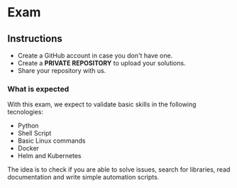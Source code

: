 # Exam

## Instructions

  * Create a GitHub account in case you don't have one.
  * Create a **PRIVATE REPOSITORY** to upload your solutions.
  * Share your repository with us.

### What is expected

With this exam, we expect to validate basic skills in the following tecnologies:
  
  * Python
  * Shell Script
  * Basic Linux commands
  * Docker 
  * Helm and Kubernetes

The idea is to check if you are able to solve issues, search for libraries, read documentation and write simple automation scripts.  
